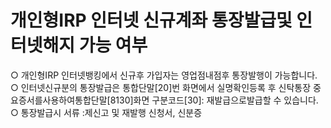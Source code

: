 # 개인형IRP 인터넷 신규계좌 통장발급및 인터넷해지 가능 여부
○ 개인형IRP 인터넷뱅킹에서 신규후 가입자는 영업점내점후 통장발행이 가능합니다.
○ 인터넷신규분의 통장발급은 통합단말[20]번 화면에서 실명확인등록 후 신탁통장 중요증서를사용하여통합단말[8130]화면 구분코드[30]: 재발급으로발급할 수 있습니다.
○ 통장발급시 서류 :제신고 및 재발행 신청서, 신분증
